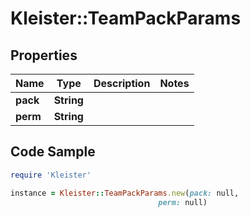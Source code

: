 # Kleister::TeamPackParams

## Properties

Name | Type | Description | Notes
------------ | ------------- | ------------- | -------------
**pack** | **String** |  | 
**perm** | **String** |  | 

## Code Sample

```ruby
require 'Kleister'

instance = Kleister::TeamPackParams.new(pack: null,
                                 perm: null)
```


